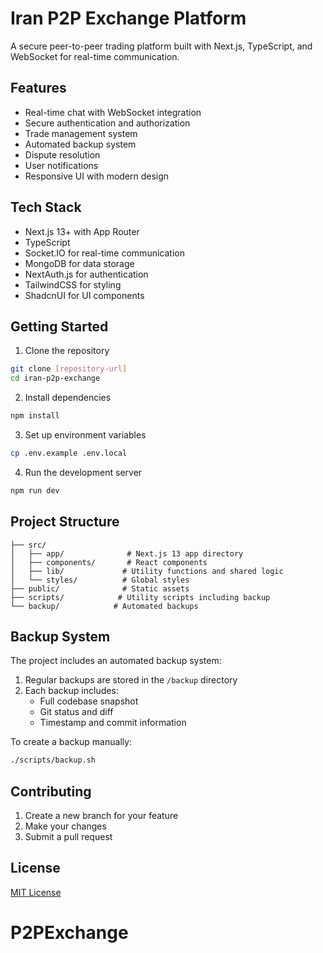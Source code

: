 # Iran P2P Exchange Platform

A secure peer-to-peer trading platform built with Next.js, TypeScript, and WebSocket for real-time communication.

## Features

- Real-time chat with WebSocket integration
- Secure authentication and authorization
- Trade management system
- Automated backup system
- Dispute resolution
- User notifications
- Responsive UI with modern design

## Tech Stack

- Next.js 13+ with App Router
- TypeScript
- Socket.IO for real-time communication
- MongoDB for data storage
- NextAuth.js for authentication
- TailwindCSS for styling
- ShadcnUI for UI components

## Getting Started

1. Clone the repository
```bash
git clone [repository-url]
cd iran-p2p-exchange
```

2. Install dependencies
```bash
npm install
```

3. Set up environment variables
```bash
cp .env.example .env.local
```

4. Run the development server
```bash
npm run dev
```

## Project Structure

```
├── src/
│   ├── app/              # Next.js 13 app directory
│   ├── components/       # React components
│   ├── lib/             # Utility functions and shared logic
│   └── styles/          # Global styles
├── public/              # Static assets
├── scripts/            # Utility scripts including backup
└── backup/            # Automated backups
```

## Backup System

The project includes an automated backup system:

1. Regular backups are stored in the `/backup` directory
2. Each backup includes:
   - Full codebase snapshot
   - Git status and diff
   - Timestamp and commit information

To create a backup manually:
```bash
./scripts/backup.sh
```

## Contributing

1. Create a new branch for your feature
2. Make your changes
3. Submit a pull request

## License

[MIT License](LICENSE)
# P2PExchange
